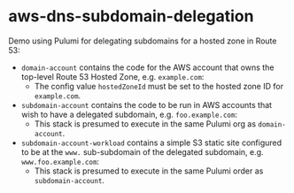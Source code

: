 # aws-dns-subdomain-delegation

Demo using Pulumi for delegating subdomains for a hosted zone in Route 53:

- `domain-account` contains the code for the AWS account that owns the top-level Route 53 Hosted Zone, e.g. `example.com`:
  - The config value `hostedZoneId` must be set to the hosted zone ID for `example.com`.
- `subdomain-account` contains the code to be run in AWS accounts that wish to have a delegated subdomain, e.g. `foo.example.com`:
  - This stack is presumed to execute in the same Pulumi org as `domain-account`.
- `subdomain-account-workload` contains a simple S3 static site configured to be at the `www.` sub-subdomain of the delegated subdomain, e.g. `www.foo.example.com`:
  - This stack is presumed to execute in the same Pulumi order as `subdomain-account`.
